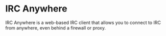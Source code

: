 # IRC Anywhere

IRC Anywhere is a web-based IRC client that allows you to connect to IRC from anywhere, even behind a firewall or proxy.